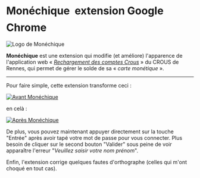 # Monéchique &#150; extension Google Chrome

<img alt="Logo de Monéchique" src="http://tristan-jahier.fr/files/large/3d43c88febb6b412d2ba3fbb84c2d6a2.png" style="display: block; margin: 0 auto" />

**Monéchique** est une extension qui modifie (et améliore) l'apparence de l'application web « *[Rechargement des comptes Crous](https://monetique.central.crous-rennes.fr/CrousVAD)* » du CROUS de Rennes, qui permet de gérer le solde de sa « *carte monétique* ».

--------

Pour faire simple, cette extension transforme ceci :

<a href="http://tristan-jahier.fr/files/large/45f99f9492a7313fa9f20b2997732a8d.png"><img alt="Avant Monéchique" src="http://tristan-jahier.fr/files/thumb/45f99f9492a7313fa9f20b2997732a8d.png/600" style="display: block; margin: 0 auto" /></a>

en celà :

<a href="http://tristan-jahier.fr/files/large/2e59be804b7433c69cf81649206238ec.png"><img alt="Après Monéchique" src="http://tristan-jahier.fr/files/thumb/2e59be804b7433c69cf81649206238ec.png/600" style="display: block; margin: 0 auto" /></a>

De plus, vous pouvez maintenant appuyer directement sur la touche "Entrée" après avoir tapé votre mot de passe pour vous connecter. Plus besoin de cliquer sur le second bouton "Valider" sous peine de voir apparaître l'erreur "*Veuillez saisir votre nom prénom*".

Enfin, l'extension corrige quelques fautes d'orthographe (celles qui m'ont choqué en tout cas).
